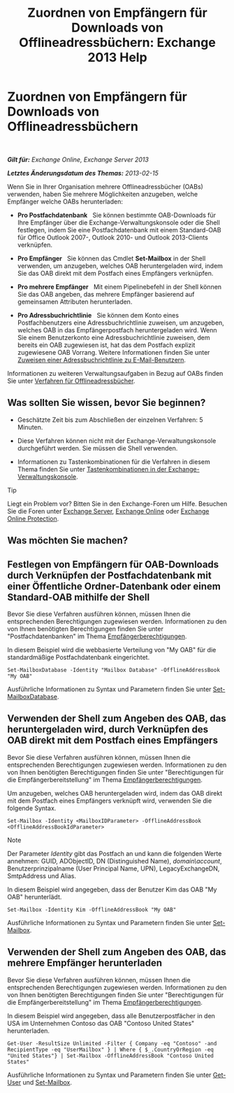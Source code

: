 ﻿---
title: 'Zuordnen von Empfängern für Downloads von Offlineadressbüchern: Exchange 2013 Help'
TOCTitle: Zuordnen von Empfängern für Downloads von Offlineadressbüchern
ms:assetid: 141751ac-16d3-4e3c-b70c-004aeedcb5a0
ms:mtpsurl: https://technet.microsoft.com/de-de/library/Aa996345(v=EXCHG.150)
ms:contentKeyID: 50475145
ms.date: 04/24/2018
mtps_version: v=EXCHG.150
ms.translationtype: HT
---

# Zuordnen von Empfängern für Downloads von Offlineadressbüchern

 

_**Gilt für:** Exchange Online, Exchange Server 2013_

_**Letztes Änderungsdatum des Themas:** 2013-02-15_

Wenn Sie in Ihrer Organisation mehrere Offlineadressbücher (OABs) verwenden, haben Sie mehrere Möglichkeiten anzugeben, welche Empfänger welche OABs herunterladen:

  - **Pro Postfachdatenbank**   Sie können bestimmte OAB-Downloads für Ihre Empfänger über die Exchange-Verwaltungskonsole oder die Shell festlegen, indem Sie eine Postfachdatenbank mit einem Standard-OAB für Office Outlook 2007-, Outlook 2010- und Outlook 2013-Clients verknüpfen.

  - **Pro Empfänger**   Sie können das Cmdlet **Set-Mailbox** in der Shell verwenden, um anzugeben, welches OAB heruntergeladen wird, indem Sie das OAB direkt mit dem Postfach eines Empfängers verknüpfen.

  - **Pro mehrere Empfänger**   Mit einem Pipelinebefehl in der Shell können Sie das OAB angeben, das mehrere Empfänger basierend auf gemeinsamen Attributen herunterladen.

  - **Pro Adressbuchrichtlinie**   Sie können dem Konto eines Postfachbenutzers eine Adressbuchrichtlinie zuweisen, um anzugeben, welches OAB in das Empfängerpostfach heruntergeladen wird. Wenn Sie einem Benutzerkonto eine Adressbuchrichtlinie zuweisen, dem bereits ein OAB zugewiesen ist, hat das dem Postfach explizit zugewiesene OAB Vorrang. Weitere Informationen finden Sie unter [Zuweisen einer Adressbuchrichtlinie zu E-Mail-Benutzern](assign-an-address-book-policy-to-mail-users-exchange-2013-help.md).

Informationen zu weiteren Verwaltungsaufgaben in Bezug auf OABs finden Sie unter [Verfahren für Offlineadressbücher](offline-address-book-procedures-exchange-2013-help.md).

## Was sollten Sie wissen, bevor Sie beginnen?

  - Geschätzte Zeit bis zum Abschließen der einzelnen Verfahren: 5 Minuten.

  - Diese Verfahren können nicht mit der Exchange-Verwaltungskonsole durchgeführt werden. Sie müssen die Shell verwenden.

  - Informationen zu Tastenkombinationen für die Verfahren in diesem Thema finden Sie unter [Tastenkombinationen in der Exchange-Verwaltungskonsole](keyboard-shortcuts-in-the-exchange-admin-center-exchange-online-protection-help.md).


> [!TIP]
> Liegt ein Problem vor? Bitten Sie in den Exchange-Foren um Hilfe. Besuchen Sie die Foren unter <A href="https://go.microsoft.com/fwlink/p/?linkid=60612">Exchange Server</A>, <A href="https://go.microsoft.com/fwlink/p/?linkid=267542">Exchange Online</A> oder <A href="https://go.microsoft.com/fwlink/p/?linkid=285351">Exchange Online Protection</A>.



## Was möchten Sie machen?

## Festlegen von Empfängern für OAB-Downloads durch Verknüpfen der Postfachdatenbank mit einer Öffentliche Ordner-Datenbank oder einem Standard-OAB mithilfe der Shell

Bevor Sie diese Verfahren ausführen können, müssen Ihnen die entsprechenden Berechtigungen zugewiesen werden. Informationen zu den von Ihnen benötigten Berechtigungen finden Sie unter "Postfachdatenbanken" im Thema [Empfängerberechtigungen](recipients-permissions-exchange-2013-help.md).

In diesem Beispiel wird die webbasierte Verteilung von "My OAB" für die standardmäßige Postfachdatenbank eingerichtet.

    Set-MailboxDatabase -Identity "Mailbox Database" -OfflineAddressBook "My OAB"

Ausführliche Informationen zu Syntax und Parametern finden Sie unter [Set-MailboxDatabase](https://technet.microsoft.com/de-de/library/bb123971\(v=exchg.150\)).

## Verwenden der Shell zum Angeben des OAB, das heruntergeladen wird, durch Verknüpfen des OAB direkt mit dem Postfach eines Empfängers

Bevor Sie diese Verfahren ausführen können, müssen Ihnen die entsprechenden Berechtigungen zugewiesen werden. Informationen zu den von Ihnen benötigten Berechtigungen finden Sie unter "Berechtigungen für die Empfängerbereitstellung" im Thema [Empfängerberechtigungen](recipients-permissions-exchange-2013-help.md).

Um anzugeben, welches OAB heruntergeladen wird, indem das OAB direkt mit dem Postfach eines Empfängers verknüpft wird, verwenden Sie die folgende Syntax.

    Set-Mailbox -Identity <MailboxIDParameter> -OfflineAddressBook <OfflineAddressBookIdParameter>


> [!NOTE]
> Der Parameter <EM>Identity</EM> gibt das Postfach an und kann die folgenden Werte annehmen: GUID, ADObjectID, DN (Distinguished Name), <EM>domain\account</EM>, Benutzerprinzipalname (User Principal Name, UPN), LegacyExchangeDN, SmtpAddress und Alias.



In diesem Beispiel wird angegeben, dass der Benutzer Kim das OAB "My OAB" herunterlädt.

    Set-Mailbox -Identity Kim -OfflineAddressBook "My OAB"

Ausführliche Informationen zu Syntax und Parametern finden Sie unter [Set-Mailbox](https://technet.microsoft.com/de-de/library/bb123981\(v=exchg.150\)).

## Verwenden der Shell zum Angeben des OAB, das mehrere Empfänger herunterladen

Bevor Sie diese Verfahren ausführen können, müssen Ihnen die entsprechenden Berechtigungen zugewiesen werden. Informationen zu den von Ihnen benötigten Berechtigungen finden Sie unter "Berechtigungen für die Empfängerbereitstellung" im Thema [Empfängerberechtigungen](recipients-permissions-exchange-2013-help.md).

In diesem Beispiel wird angegeben, dass alle Benutzerpostfächer in den USA im Unternehmen Contoso das OAB "Contoso United States" herunterladen.

    Get-User -ResultSize Unlimited -Filter { Company -eq "Contoso" -and RecipientType -eq "UserMailbox" } | Where { $_.CountryOrRegion -eq "United States"} | Set-Mailbox -OfflineAddressBook "Contoso United States"

Ausführliche Informationen zu Syntax und Parametern finden Sie unter [Get-User](https://technet.microsoft.com/de-de/library/aa996896\(v=exchg.150\)) und [Set-Mailbox](https://technet.microsoft.com/de-de/library/bb123981\(v=exchg.150\)).


